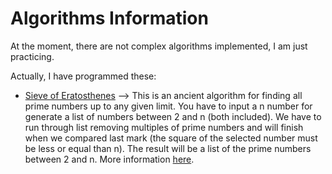 # Algorithms Information

At the moment, there are not complex algorithms implemented, I am just practicing.

Actually, I have programmed these:
- [Sieve of Eratosthenes](/algorithms/sieve-of-eratosthenes.py) --> This is an ancient algorithm for finding all prime numbers up to any given limit. You have to input a n number for generate a list of numbers between 2 and n (both included). We have to run through list removing multiples of prime numbers and will finish when we compared last mark (the square of the selected number must be less or equal than n). The result will be a list of the prime numbers between 2 and n. More information [here](https://en.wikipedia.org/wiki/Sieve_of_Eratosthenes).
